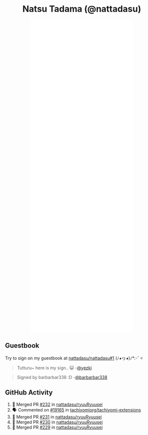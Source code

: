 <div align="center">

# Natsu Tadama (@nattadasu)

![Github Metrics](github-metrics.svg)
</div>

## Guestbook

Try to sign on my guestbook at [nattadasu/nattadasu#1](https://github.com/nattadasu/nattadasu/issues/1) (ﾉ◕ヮ◕)ﾉ\*:･ﾟ✧

<!--START:guestbook-->
> Tutturu~  here is my sign.. :smiley_cat: 
> -[@yezki](https://github.com/yezki)

> Signed by barbarbar338 :D
> -[@barbarbar338](https://github.com/barbarbar338)
<!--END:guestbook-->

## GitHub Activity
<!--START_SECTION:activity-->
1. 🎉 Merged PR [#232](https://github.com/nattadasu/ryuuRyuusei/pull/232) in [nattadasu/ryuuRyuusei](https://github.com/nattadasu/ryuuRyuusei)
2. 🗣 Commented on [#19165](https://github.com/tachiyomiorg/tachiyomi-extensions/issues/19165#issuecomment-1837686429) in [tachiyomiorg/tachiyomi-extensions](https://github.com/tachiyomiorg/tachiyomi-extensions)
3. 🎉 Merged PR [#231](https://github.com/nattadasu/ryuuRyuusei/pull/231) in [nattadasu/ryuuRyuusei](https://github.com/nattadasu/ryuuRyuusei)
4. 🎉 Merged PR [#230](https://github.com/nattadasu/ryuuRyuusei/pull/230) in [nattadasu/ryuuRyuusei](https://github.com/nattadasu/ryuuRyuusei)
5. 🎉 Merged PR [#229](https://github.com/nattadasu/ryuuRyuusei/pull/229) in [nattadasu/ryuuRyuusei](https://github.com/nattadasu/ryuuRyuusei)
<!--END_SECTION:activity-->
